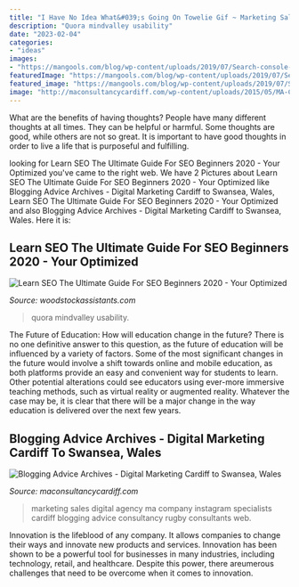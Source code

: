 ```yaml
---
title: "I Have No Idea What&#039;s Going On Towelie Gif ~ Marketing Sales Digital Agency Ma Company Instagram Specialists Cardiff Blogging Advice Consultancy Rugby Consultants Web"
description: "Quora mindvalley usability"
date: "2023-02-04"
categories:
- "ideas"
images:
- "https://mangools.com/blog/wp-content/uploads/2019/07/Search-console-performance-report.png"
featuredImage: "https://mangools.com/blog/wp-content/uploads/2019/07/Search-console-performance-report.png"
featured_image: "https://mangools.com/blog/wp-content/uploads/2019/07/Search-console-performance-report.png"
image: "http://maconsultancycardiff.com/wp-content/uploads/2015/05/MA-Consultany_Sales_and_marketing_consultants_in_uk_logo.jpg"
---
```



What are the benefits of having thoughts?
People have many different thoughts at all times. They can be helpful or harmful. Some thoughts are good, while others are not so great. It is important to have good thoughts in order to live a life that is purposeful and fulfilling.

	

		
looking for Learn SEO The Ultimate Guide For SEO Beginners 2020 - Your Optimized you've came to the right web. We have 2 Pictures about Learn SEO The Ultimate Guide For SEO Beginners 2020 - Your Optimized like Blogging Advice Archives - Digital Marketing Cardiff to Swansea, Wales, Learn SEO The Ultimate Guide For SEO Beginners 2020 - Your Optimized and also Blogging Advice Archives - Digital Marketing Cardiff to Swansea, Wales. Here it is:
		
    
## Learn SEO The Ultimate Guide For SEO Beginners 2020 - Your Optimized

<img loading=lazy src="https://mangools.com/blog/wp-content/uploads/2019/07/Search-console-performance-report.png" onerror="this.onerror=null;this.src='https://tse3.mm.bing.net/th?id=OIP.RzIoPHfup8ptBtabWTvwBAHaC8&amp;pid=15.1';" alt="Learn SEO The Ultimate Guide For SEO Beginners 2020 - Your Optimized">

_Source: woodstockassistants.com_

>quora mindvalley usability. 

	

The Future of Education: How will education change in the future?
There is no one definitive answer to this question, as the future of education will be influenced by a variety of factors. Some of the most significant changes in the future would involve a shift towards online and mobile education, as both platforms provide an easy and convenient way for students to learn. Other potential alterations could see educators using ever-more immersive teaching methods, such as virtual reality or augmented reality. Whatever the case may be, it is clear that there will be a major change in the way education is delivered over the next few years.

    
## Blogging Advice Archives - Digital Marketing Cardiff To Swansea, Wales

<img loading=lazy src="http://maconsultancycardiff.com/wp-content/uploads/2015/05/MA-Consultany_Sales_and_marketing_consultants_in_uk_logo.jpg" onerror="this.onerror=null;this.src='https://tse2.mm.bing.net/th?id=OIP.OVoFxBU_oi7bcXInGigTTwAAAA&amp;pid=15.1';" alt="Blogging Advice Archives - Digital Marketing Cardiff to Swansea, Wales">

_Source: maconsultancycardiff.com_

>marketing sales digital agency ma company instagram specialists cardiff blogging advice consultancy rugby consultants web. 

	

Innovation is the lifeblood of any company. It allows companies to change their ways and innovate new products and services. Innovation has been shown to be a powerful tool for businesses in many industries, including technology, retail, and healthcare. Despite this power, there areumerous challenges that need to be overcome when it comes to innovation.

